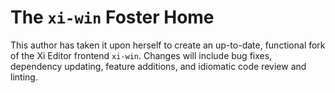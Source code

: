 # The `xi-win` Foster Home

This author has taken it upon herself to create an up-to-date, functional fork of the Xi Editor frontend `xi-win`. Changes will include bug fixes, dependency updating, feature additions, and idiomatic code review and linting.
